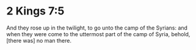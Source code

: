 # 2 Kings 7:5

And they rose up in the twilight, to go unto the camp of the Syrians: and when they were come to the uttermost part of the camp of Syria, behold, [there was] no man there.